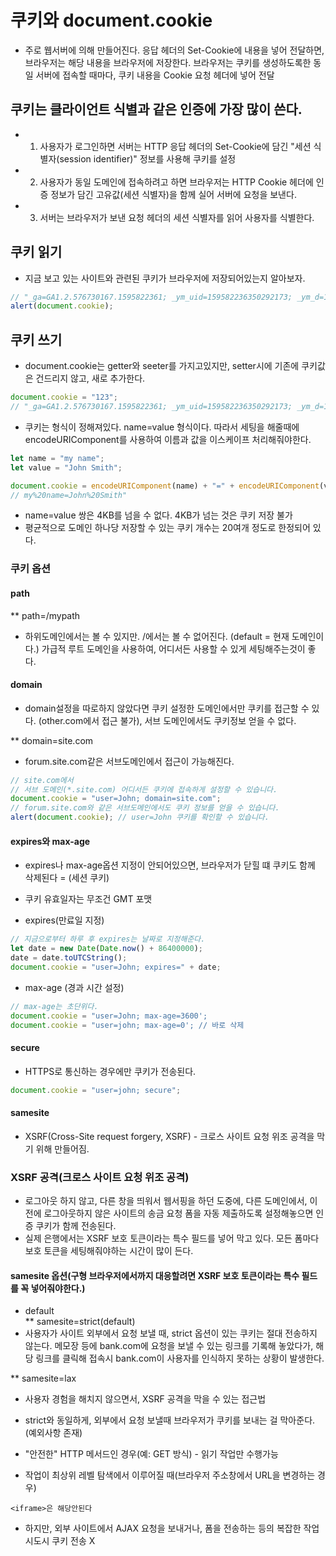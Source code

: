 # 쿠키와 document.cookie

- 주로 웹서버에 의해 만들어진다. 응답 헤더의 Set-Cookie에 내용을 넣어 전달하면, 브라우저는 해당 내용을 브라우저에 저장한다. 브라우저는 쿠키를 생성하도록한 동일 서버에 접속할 때마다, 쿠키 내용을 Cookie 요청 헤더에 넣어 전달

## 쿠키는 클라이언트 식별과 같은 인증에 가장 많이 쓴다.

- 1. 사용자가 로그인하면 서버는 HTTP 응답 헤더의 Set-Cookie에 담긴 "세션 식별자(session identifier)" 정보를 사용해 쿠키를 설정
- 2. 사용자가 동일 도메인에 접속하려고 하면 브라우저는 HTTP Cookie 헤더에 인증 정보가 담긴 고유값(세션 식별자)을 함께 실어 서버에 요청을 보낸다.
- 3. 서버는 브라우저가 보낸 요청 헤더의 세션 식별자를 읽어 사용자를 식별한다.

## 쿠키 읽기

- 지금 보고 있는 사이트와 관련된 쿠키가 브라우저에 저장되어있는지 알아보자.

```javascript
// "_ga=GA1.2.576730167.1595822361; _ym_uid=159582236350292173; _ym_d=1595822363; pixelRatio=2; _gid=GA1.2.360239802.1602507957"
alert(document.cookie);
```

## 쿠키 쓰기

- document.cookie는 getter와 seeter를 가지고있지만, setter시에 기존에 쿠키값은 건드리지 않고, 새로 추가한다.

```javascript
document.cookie = "123";
// "_ga=GA1.2.576730167.1595822361; _ym_uid=159582236350292173; _ym_d=1595822363; pixelRatio=2; _gid=GA1.2.360239802.1602507957; 123"
```

- 쿠키는 형식이 정해져있다. name=value 형식이다.
  따라서 세팅을 해줄때에 encodeURIComponent를 사용하여 이름과 값을 이스케이프 처리해줘야한다.

```javascript
let name = "my name";
let value = "John Smith";

document.cookie = encodeURIComponent(name) + "=" + encodeURIComponent(value);
// my%20name=John%20Smith"
```

- name=value 쌍은 4KB를 넘을 수 없다. 4KB가 넘는 것은 쿠키 저장 불가
- 평균적으로 도메인 하나당 저장할 수 있는 쿠키 개수는 20여개 정도로 한정되어 있다.

### 쿠키 옵션

#### path

\*\* path=/mypath

- 하위도메인에서는 볼 수 있지만. /에서는 볼 수 없어진다. (default = 현재 도메인이다.) 가급적 루트 도메인을 사용하여, 어디서든 사용할 수 있게 세팅해주는것이 좋다.

#### domain

- domain설정을 따로하지 않았다면 쿠키 설정한 도메인에서만 쿠키를 접근할 수 있다. (other.com에서 접근 불가), 서브 도메인에서도 쿠키정보 얻을 수 없다.

\*\* domain=site.com

- forum.site.com같은 서브도메인에서 접근이 가능해진다.

```javascript
// site.com에서
// 서브 도메인(*.site.com) 어디서든 쿠키에 접속하게 설정할 수 있습니다.
document.cookie = "user=John; domain=site.com";
// forum.site.com와 같은 서브도메인에서도 쿠키 정보를 얻을 수 있습니다.
alert(document.cookie); // user=John 쿠키를 확인할 수 있습니다.
```

#### expires와 max-age

- expires나 max-age옵션 지정이 안되어있으면, 브라우저가 닫힐 떄 쿠키도 함께 삭제된다 = (세션 쿠키)
- 쿠키 유효일자는 무조건 GMT 포맷

- expires(만료일 지정)

```javascript
// 지금으로부터 하루 후 expires는 날짜로 지정해준다.
let date = new Date(Date.now() + 86400000);
date = date.toUTCString();
document.cookie = "user=John; expires=" + date;
```

- max-age (경과 시간 설정)

```javascript
// max-age는 초단위다.
document.cookie = "user=John; max-age=3600';
document.cookie = "user=john; max-age=0'; // 바로 삭제
```

#### secure

- HTTPS로 통신하는 경우에만 쿠키가 전송된다.

```javascript
document.cookie = "user=john; secure";
```

#### samesite

- XSRF(Cross-Site request forgery, XSRF) - 크로스 사이트 요청 위조 공격을 막기 위해 만들어짐.

### XSRF 공격(크로스 사이트 요청 위조 공격)

- 로그아웃 하지 않고, 다른 창을 띄워서 웹서핑을 하던 도중에, 다른 도메인에서, 이전에 로그아웃하지 않은 사이트의 송금 요청 폼을 자동 제출하도록 설정해놓으면 인증 쿠키가 함께 전송된다.
- 실제 은행에서는 XSRF 보호 토큰이라는 특수 필드를 넣어 막고 있다. 모든 폼마다 보호 토큰을 세팅해줘야하는 시간이 많이 든다.

#### samesite 옵션(구형 브라우저에서까지 대응할려면 XSRF 보호 토큰이라는 특수 필드를 꼭 넣어줘야한다.)

- default<br />
  \*\* samesite=strict(default)
- 사용자가 사이트 외부에서 요청 보낼 때, strict 옵션이 있는 쿠키는 절대 전송하지 않는다. 메모장 등에 bank.com에 요청을 보낼 수 있는 링크를 기록해 놓았다가, 해당 링크를 클릭해 접속시 bank.com이 사용자를 인식하지 못하는 상황이 발생한다.

\*\* samesite=lax

- 사용자 경험을 해치지 않으면서, XSRF 공격을 막을 수 있는 접근법

- strict와 동일하게, 외부에서 요청 보낼때 브라우저가 쿠키를 보내는 걸 막아준다. (예외사항 존재)
- "안전한" HTTP 메서드인 경우(예: GET 방식) - 읽기 작업만 수행가능
- 작업이 최상위 레벨 탐색에서 이루어질 때(브라우저 주소창에서 URL을 변경하는 경우)

```
<iframe>은 해당안된다
```

- 하지만, 외부 사이트에서 AJAX 요청을 보내거나, 폼을 전송하는 등의 복잡한 작업 시도시 쿠키 전송 X
